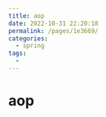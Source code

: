 ```yaml
---
title: aop
date: 2022-10-31 22:20:18
permalink: /pages/1e3669/
categories:
  - spring
tags:
  - 
---
```

# aop
